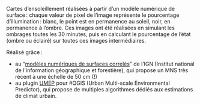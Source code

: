 Cartes d’ensoleillement réalisées à partir d’un modèle numérique de surface :
chaque valeur de pixel de l’image représente le pourcentage d’illumination : blanc, le point est en
permanence au soleil, noir, en permanence à l’ombre. Ces images ont été réalisées en simulant les
ombrages toutes les 30 minutes, puis en calculant le pourcentage de l’état (ombre ou éclairé) sur
toutes ces images intermédiaires.

Réalisé grâce :
- au “[modèles numériques de surfaces
correlés](https://geoservices.ign.fr/modeles-numeriques-de-surfaces-correles)” de l’IGN (Institut
national de l'information géographique et forestière), qui propose un MNS très récent à une échelle
de 50 cm (!)
- au plugin [UMEP](https://umep-docs.readthedocs.io/en/latest/) pour #QGIS (Urban Multi-scale
Environmental Predictor), qui propose de multiples algorithmes dédiés aux estimations de climat
urbain.

